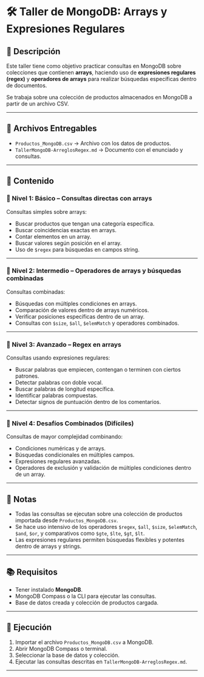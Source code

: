 # 🛠️ Taller de MongoDB: Arrays y Expresiones Regulares

## 📌 Descripción

Este taller tiene como objetivo practicar consultas en MongoDB sobre colecciones que contienen **arrays**, haciendo uso de **expresiones regulares (regex)** y **operadores de arrays** para realizar búsquedas específicas dentro de documentos.

Se trabaja sobre una colección de productos almacenados en MongoDB a partir de un archivo CSV.

---

## 📂 Archivos Entregables

* `Productos_MongoDB.csv` → Archivo con los datos de productos.
* `TallerMongoDB-ArreglosRegex.md` → Documento con el enunciado y consultas.

---

## 📖 Contenido

### 🔹 Nivel 1: Básico – Consultas directas con arrays

Consultas simples sobre arrays:

* Buscar productos que tengan una categoría específica.
* Buscar coincidencias exactas en arrays.
* Contar elementos en un array.
* Buscar valores según posición en el array.
* Uso de `$regex` para búsquedas en campos string.

---

### 🔸 Nivel 2: Intermedio – Operadores de arrays y búsquedas combinadas

Consultas combinadas:

* Búsquedas con múltiples condiciones en arrays.
* Comparación de valores dentro de arrays numéricos.
* Verificar posiciones específicas dentro de un array.
* Consultas con `$size`, `$all`, `$elemMatch` y operadores combinados.

---

### 🔺 Nivel 3: Avanzado – Regex en arrays

Consultas usando expresiones regulares:

* Buscar palabras que empiecen, contengan o terminen con ciertos patrones.
* Detectar palabras con doble vocal.
* Buscar palabras de longitud específica.
* Identificar palabras compuestas.
* Detectar signos de puntuación dentro de los comentarios.

---

### 🧠 Nivel 4: Desafíos Combinados (Difíciles)

Consultas de mayor complejidad combinando:

* Condiciones numéricas y de arrays.
* Búsquedas condicionales en múltiples campos.
* Expresiones regulares avanzadas.
* Operadores de exclusión y validación de múltiples condiciones dentro de un array.

---

## 📝 Notas

* Todas las consultas se ejecutan sobre una colección de productos importada desde `Productos_MongoDB.csv`.
* Se hace uso intensivo de los operadores `$regex`, `$all`, `$size`, `$elemMatch`, `$and`, `$or`, y comparativos como `$gte`, `$lte`, `$gt`, `$lt`.
* Las expresiones regulares permiten búsquedas flexibles y potentes dentro de arrays y strings.

---

## 📚 Requisitos

* Tener instalado **MongoDB**.
* MongoDB Compass o la CLI para ejecutar las consultas.
* Base de datos creada y colección de productos cargada.

---

## 📌 Ejecución

1. Importar el archivo `Productos_MongoDB.csv` a MongoDB.
2. Abrir MongoDB Compass o terminal.
3. Seleccionar la base de datos y colección.
4. Ejecutar las consultas descritas en `TallerMongoDB-ArreglosRegex.md`.

---
